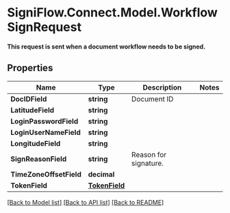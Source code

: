 # SigniFlow.Connect.Model.WorkflowSignRequest
#### This request is sent when a document workflow needs to be signed.

## Properties

Name | Type | Description | Notes
------------ | ------------- | ------------- | -------------
**DocIDField** | **string** | Document ID | 
**LatitudeField** | **string** |  | 
**LoginPasswordField** | **string** |  | 
**LoginUserNameField** | **string** |  | 
**LongitudeField** | **string** |  | 
**SignReasonField** | **string** | Reason for signature. | 
**TimeZoneOffsetField** | **decimal** |  | 
**TokenField** | [**TokenField**](TokenField.md) |  | 

[[Back to Model list]](../README.md#documentation-for-models) [[Back to API list]](../README.md#documentation-for-api-endpoints) [[Back to README]](../README.md)

